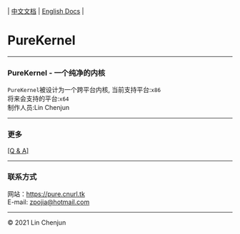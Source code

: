 | [中文文档](README.md) | [English Docs](doc/README-En.md) |

PureKernel
=
***
### PureKernel - 一个纯净的内核
`PureKernel`被设计为一个跨平台内核,
当前支持平台:`x86` <br/>
将来会支持的平台:`x64` <br/>
制作人员:Lin Chenjun<br/>
***
### 更多
[[Q & A]](doc/Q&A.md)<br/>
***
### 联系方式
网站：https://pure.cnurl.tk<br/>
E-mail: zpojia@hotmail.com
***
&copy; 2021 Lin Chenjun
